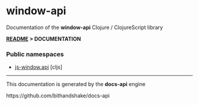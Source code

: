 
# <strong>window-api</strong>

<p>Documentation of the <strong>window-api</strong> Clojure / ClojureScript library</p>

<strong>[README](../README.md) > DOCUMENTATION</strong>

### Public namespaces

* [js-window.api](cljs/js-window/API.md) [cljs]

---

<p>This documentation is generated by the <strong>docs-api</strong> engine</p>
https://github.com/bithandshake/docs-api
